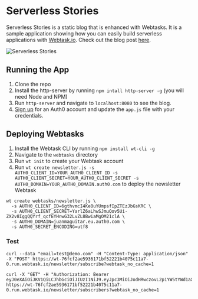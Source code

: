 # Serverless Stories

Serverless Stories is a static blog that is enhanced with Webtasks. It is a sample application showing how you can easily build serverless applications with [Webtask.io](https://webtask.io). Check out the blog post [here](https://auth0.com/blog/2016/06/28/building-serverless-apps-with-webtask/).

![Serverless Stories](https://cdn.auth0.com/blog/webtask/app.png)

## Running the App

1. Clone the repo
2. Install the http-server by running `npm intall http-server -g` (you will need Node and NPM)
3. Run `http-server` and navigate to `localhost:8080` to see the blog.
4. [Sign up](https://auth0.com/signup) for an Auth0 account and update the `app.js` file with your credentials.

## Deploying Webtasks

1. Install the Webtask CLI by running `npm install wt-cli -g`
2. Navigate to the `webtasks` directory
3. Run `wt init` to create your Webtask account
4. Run `wt create newsletter.js -s AUTH0_CLIENT_ID=YOUR_AUTH0_CLIENT_ID -s AUTH0_CLIENT_SECRET=YOUR_AUTHO_CLIENT_SECRET -s AUTH0_DOMAIN=YOUR_AUTH0_DOMAIN.auth0.com` to deploy the newsletter Webtask

```
wt create webtasks/newsletter.js \
  -s AUTH0_CLIENT_ID=6gthvmcI4Ke8uYUmpsfIpZTEzJbGsKRC \
  -s AUTH0_CLIENT_SECRET=YarlZ6aLhwSJmuQov5Ui-ZX2v8IggQQYrf_qcfEYHnwG32LvZL8BwiaMgOM21clA \
  -s AUTH0_DOMAIN=juanmaguitar.eu.auth0.com \
  -s AUTH0_SECRET_ENCODING=utf8
```

### Test

```
curl --data "email=test@demo.com" -H "Content-Type: application/json" -X "POST" https://wt-76fcf2ae5936171bf52221b4075c11a7-0.run.webtask.io/newsletter/subscribe?webtask_no_cache=1

curl -X "GET" -H "Authorization: Bearer eyJ0eXAiOiJKV1QiLCJhbGciOiJIUzI1NiJ9.eyJpc3MiOiJodHRwczovL2p1YW5tYWd1aXRhci5ldS5hdXRoMC5jb20vIiwic3ViIjoidHdpdHRlcnw2MTQ4MTg2NSIsImF1ZCI6IjZndGh2bWNJNEtlOHVZVW1wc2ZJcFpURXpKYkdzS1JDIiwiZXhwIjoxNDg3OTIzNDkwLCJpYXQiOjE0ODc4ODc0OTB9.7QTSQhdu4lJ3yXqTKrcxtHTTerEHRvMASrb9TdXPb0s"  https://wt-76fcf2ae5936171bf52221b4075c11a7-0.run.webtask.io/newsletter/subscribers?webtask_no_cache=1
```

